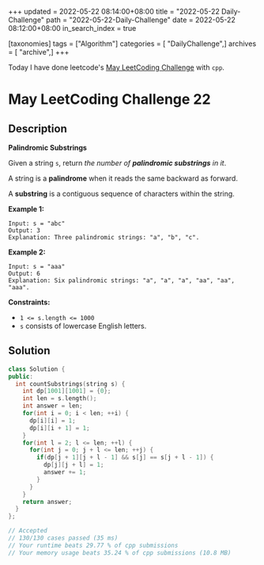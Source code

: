 +++
updated = 2022-05-22 08:14:00+08:00
title = "2022-05-22 Daily-Challenge"
path = "2022-05-22-Daily-Challenge"
date = 2022-05-22 08:12:00+08:00
in_search_index = true

[taxonomies]
tags = ["Algorithm"]
categories = [ "DailyChallenge",]
archives = [ "archive",]
+++

Today I have done leetcode's [May LeetCoding Challenge](https://leetcode.com/problems/palindromic-substrings/) with `cpp`.

<!-- more -->

# May LeetCoding Challenge 22

## Description

**Palindromic Substrings**

Given a string `s`, return *the number of **palindromic substrings** in it*.

A string is a **palindrome** when it reads the same backward as forward.

A **substring** is a contiguous sequence of characters within the string.

 

**Example 1:**

```
Input: s = "abc"
Output: 3
Explanation: Three palindromic strings: "a", "b", "c".
```

**Example 2:**

```
Input: s = "aaa"
Output: 6
Explanation: Six palindromic strings: "a", "a", "a", "aa", "aa", "aaa".
```

 

**Constraints:**

- `1 <= s.length <= 1000`
- `s` consists of lowercase English letters.

## Solution

``` cpp
class Solution {
public:
  int countSubstrings(string s) {
    int dp[1001][1001] = {0};
    int len = s.length();
    int answer = len;
    for(int i = 0; i < len; ++i) {
      dp[i][i] = 1;
      dp[i][i + 1] = 1;
    }
    for(int l = 2; l <= len; ++l) {
      for(int j = 0; j + l <= len; ++j) {
        if(dp[j + 1][j + l - 1] && s[j] == s[j + l - 1]) {
          dp[j][j + l] = 1;
          answer += 1;
        }
      }
    }
    return answer;
  }
};

// Accepted
// 130/130 cases passed (35 ms)
// Your runtime beats 29.77 % of cpp submissions
// Your memory usage beats 35.24 % of cpp submissions (10.8 MB)
```
